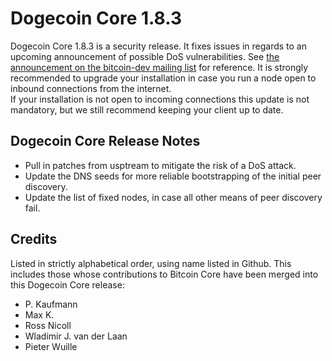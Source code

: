 # Dogecoin Core 1.8.3

Dogecoin Core 1.8.3 is a security release. It fixes issues in regards to an upcoming announcement of possible DoS vulnerabilities.
See [the announcement on the bitcoin-dev mailing list](https://lists.linuxfoundation.org/pipermail/bitcoin-dev/2015-June/009135.html) for reference.
It is strongly recommended to upgrade your installation in case you run a node open to inbound connections from the internet.  
If your installation is not open to incoming connections this update is not mandatory, but we still recommend keeping your client up to date.

## Dogecoin Core Release Notes

- Pull in patches from usptream to mitigate the risk of a DoS attack.
- Update the DNS seeds for more reliable bootstrapping of the initial peer discovery.
- Update the list of fixed nodes, in case all other means of peer discovery fail.

## Credits

Listed in strictly alphabetical order, using name listed in Github. This
includes those whose contributions to Bitcoin Core have been merged
into this Dogecoin Core release:

- P. Kaufmann
- Max K.
- Ross Nicoll
- Wladimir J. van der Laan
- Pieter Wuille
